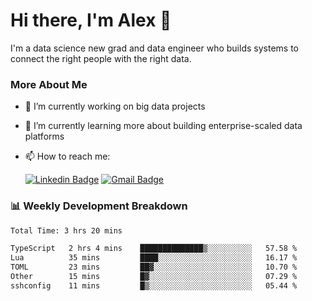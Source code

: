 # Hi there, I'm Alex  👋

I'm a data science new grad and data engineer who builds systems to connect the right people with the right data. 

### More About Me

- 🔭 I’m currently working on big data projects
- 🌱 I’m currently learning more about building enterprise-scaled data platforms
- 📫 How to reach me:

  [![Linkedin Badge](https://img.shields.io/badge/LinkedIn-0077B5?style=for-the-badge&logo=linkedin&logoColor=white)](https://www.linkedin.com/in/itsalexchen) [![Gmail Badge](https://img.shields.io/badge/Gmail-D14836?style=for-the-badge&logo=gmail&logoColor=white)](mailto:itsalexchen@gmail.com)




### 📊 Weekly Development Breakdown
<!--START_SECTION:waka-->

```txt
Total Time: 3 hrs 20 mins

TypeScript   2 hrs 4 mins    ██████████████▒░░░░░░░░░░   57.58 %
Lua          35 mins         ████░░░░░░░░░░░░░░░░░░░░░   16.17 %
TOML         23 mins         ██▓░░░░░░░░░░░░░░░░░░░░░░   10.70 %
Other        15 mins         █▓░░░░░░░░░░░░░░░░░░░░░░░   07.29 %
sshconfig    11 mins         █▒░░░░░░░░░░░░░░░░░░░░░░░   05.44 %
```

<!--END_SECTION:waka-->
